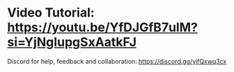 # Video Tutorial: https://youtu.be/YfDJGfB7ulM?si=YjNgIupgSxAatkFJ

Discord for help, feedback and collaboration: https://discord.gg/yjfQxwq3cx
